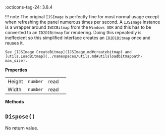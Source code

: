 :octicons-tag-24: 3.8.4

!!! note
	The original `IJSImage` is perfectly fine for most normal usage except when refreshing the panel
	numerous times per second. A `IJSImage` instance is a wrapper around `IWICBitmap` from the `Windows SDK`
	and this has to be converted to an `ID2D1Bitmap` for rendering. Doing this repeatedly is ineffecient so this
	simplified interface creates an `ID2D1Bitmap` once and reuses it.

	See [IJSImage CreateBitmap](IJSImage.md#createbitmap) and [utils.LoadBitmap](../namespaces/utils.md#utilsloadbitmappath-max_size).

**Properties**

|||||
|---|---|---|---|
|Height|`number`|read|
|Width|`number`|read|

**Methods**

## `Dispose()`
No return value.
